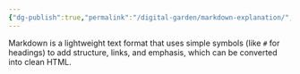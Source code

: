 ```yaml
---
{"dg-publish":true,"permalink":"/digital-garden/markdown-explanation/","tags":["digital-garden"],"created":"2025-08-23T12:03:40.452+01:00","updated":"2025-08-23T12:05:31.837+01:00"}
---
```


Markdown is a lightweight text format that uses simple symbols (like `#` for headings) to add structure, links, and emphasis, which can be converted into clean HTML.